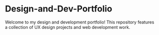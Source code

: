 # Design-and-Dev-Portfolio
Welcome to my design and development portfolio! This repository features a collection of UX design projects and web development work.

